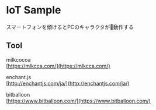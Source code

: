 # IoT Sample

スマートフォンを傾けるとPCのキャラクタが動作する

## Tool

milkcocoa  
[https://mlkcca.com/](https://mlkcca.com/)  

enchant.js  
[http://enchantjs.com/ja/](http://enchantjs.com/ja/)

bitballoon  
[https://www.bitballoon.com/](https://www.bitballoon.com/)
